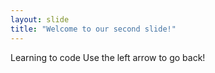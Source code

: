 ```yaml
---
layout: slide
title: "Welcome to our second slide!"
---
```

Learning to code
Use the left arrow to go back!
